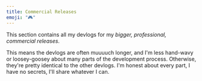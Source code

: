 ```yaml
---
title: Commercial Releases
emoji: "🎮"
---
```


This section contains all my devlogs for my _bigger, professional, commercial releases_.

This means the devlogs are often muuuuch longer, and I'm less hand-wavy or loosey-goosey about many parts of the development process. Otherwise, they're pretty identical to the other devlogs. I'm honest about every part, I have no secrets, I'll share whatever I can.